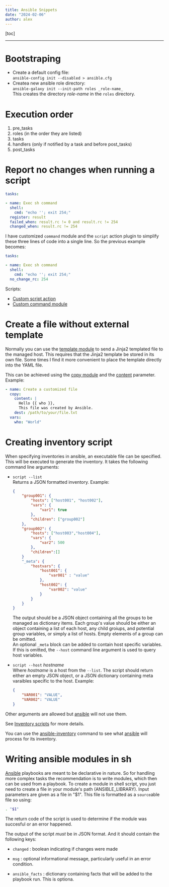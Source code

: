 ```yaml
---
title: Ansible Snippets
date: "2024-02-06"
author: alex
---
```

[toc]

***

# Bootstraping

- Create a default config file: \
  `ansible-config init --disabled > ansible.cfg`
- Createa new ansible role directory: \
  `ansible-galaxy init --init-path roles _role-name_` \
  This creates the directory _role-name_ in the `roles` directory.
  

# Execution order

1. pre_tasks
2. roles (in the order they are listed)
3. tasks
4. handlers (only if notified by a task and before post_tasks)
5. post_tasks


# Report no changes when running a script

```yaml
tasks:

- name: Exec sh command
  shell:
    cmd: "echo ''; exit 254;"
  register: result
  failed_when: result.rc != 0 and result.rc != 254
  changed_when: result.rc != 254
```

I have customized `command` module and the `script` action plugin to simplify these
three lines of code into a single line.  So the previous example becomes:

```yaml
tasks:

- name: Exec sh command
  shell:
    cmd: "echo ''; exit 254;"
  no_change_rc: 254
```

Scripts:

- [Custom script action](https://github.com/alejandroliu/0ink.net/blob/main/snippets/2024/ansible/action_plugins/script.py)
- [Custom command module](https://github.com/alejandroliu/0ink.net/blob/main/snippets/2024/ansible/modules/command.py)

# Create a file without external template

Normally you can use the [template module](https://docs.ansible.com/ansible/latest/collections/ansible/builtin/template_module.html)
to send a Jinja2 templated file to the managed host.  This requires that the
Jinja2 template be stored in its own file.  Some times I find it more convenient
to place the template directly into the YAML file.

This can be achieved using the [copy module](https://docs.ansible.com/ansible/latest/collections/ansible/builtin/copy_module.html)
and the [content](https://docs.ansible.com/ansible/latest/collections/ansible/builtin/copy_module.html#parameter-content)
parameter.  Example:

```yaml
- name: Create a customized file
  copy:
    content: |
      Hello {{ who }},
      This file was created by Ansible.
    dest: /path/to/your/file.txt
  vars:
    who: "World"
```

# Creating inventory script

When specifying inventories in ansible, an executable file can be specified.
This will be executed to generate the inventory.  It takes the following
command line arguments:

- `script --list` \
  Returns a JSON formatted inventory.  Example:
  ```json
  {
      "group001": {
          "hosts": ["host001", "host002"],
          "vars": {
              "var1": true
          },
          "children": ["group002"]
      },
      "group002": {
          "hosts": ["host003","host004"],
          "vars": {
              "var2": 500
          },
          "children":[]
      }
      "_meta": {
          "hostvars": {
              "host001": {
                  "var001" : "value"
              },
              "host002": {
                  "var002": "value"
              }
          }
      }
  }
  ```
  The output should be a JSON object containing all the groups to be managed as
  dictionary items.  Each group's value should be either an object containing a
  list of each host, any child groiups, and potential group variables, or simply
  a list of hosts.  Empty elements of a group can be omitted. \
  An optional `_meta` block can be added to contain host specific variables.  If
  this is omitted, the `--host` command line argument is used to query host variables.
  
- `script --host` _hostname_ \
  Where _hostname_ is a host from the `--list`.  The script should return
  either an empty JSON object, or a JSON dictionary containing meta varaibles specific
  to the host.  Example:
  ```json
  {
      "VAR001": "VALUE",
      "VAR002": "VALUE"
  }
  ```

Other arguments are allowed but [ansible][aa] will not use them.

See [Inventory scripts](https://docs.ansible.com/ansible/latest/dev_guide/developing_inventory.html#developing-inventory-scripts)
for more details.

You can use the [ansible-inventory](https://docs.ansible.com/ansible/latest/cli/ansible-inventory.html#ansible-inventory)
command to see what [ansible][aa] will process for its inventory.

# Writing ansible modules in sh

[Ansible][aa] playbooks are meant to be declarative in nature.  So for handling more
complex tasks the recommendation is to write modules, which then can be used from a
playbook.  To create a module in shell script, you just need to create a file in your
module's path (ANSIBLE_LIBRARY).   Input parameters are given as a file in "$1".  This
file is formatted as a `source`able file so using:

```bash
. "$1"
````

The return code of the script is used to determine if the module was succesful or 
an error happened.

The output of the script *must* be in JSON format.  And it should contain the following
keys:

- `changed` : boolean indicating if changes were made
- `msg` : optional informational message, particularly useful in an error condition.
- `ansible_facts` : dictionary containing facts that will be added to the playbook run.
  This is optiona.

  [aa]: https://www.ansible.com/

